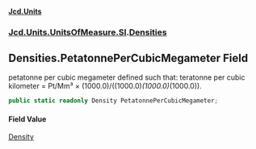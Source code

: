 #### [Jcd.Units](index.md 'index')
### [Jcd.Units.UnitsOfMeasure.SI](Jcd.Units.UnitsOfMeasure.SI.md 'Jcd.Units.UnitsOfMeasure.SI').[Densities](Densities.md 'Jcd.Units.UnitsOfMeasure.SI.Densities')

## Densities.PetatonnePerCubicMegameter Field

petatonne per cubic megameter defined such that: teratonne per cubic kilometer = Pt/Mm³ × (1000.0)/((1000.0)*(1000.0)*(1000.0)).

```csharp
public static readonly Density PetatonnePerCubicMegameter;
```

#### Field Value
[Density](Density.md 'Jcd.Units.UnitTypes.Density')